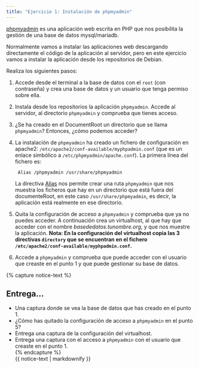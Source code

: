 ```yaml
---
title: "Ejercicio 1: Instalación de phpmyadmin"
---
```


[phpmyadmin](https://www.phpmyadmin.net/) es una aplicación web escrita en PHP que nos posibilita la gestión de una base de datos mysql/mariadb.

Normalmente vamos a instalar las aplicaciones web descargando directamente el código de la aplicación al servidor, pero en este ejercicio vamos a instalar la aplicación desde los repositorios de Debian.

Realiza los siguientes pasos:

1. Accede desde el terminal a la base de datos con el `root` (con contraseña) y crea una base de datos y un usuario que tenga permiso sobre ella.
2. Instala desde los repositorios la aplicación `phpmyadmin`. Accede al servidor, al directorio `phpmyadmin` y comprueba que tienes acceso.
3. ¿Se ha creado en el DocumentRoot un directorio que se llama `phpmyadmin`? Entonces, ¿cómo podemos acceder?
4. La instalación de `phpmyadmin` ha creado un fichero de configuración en apache2: `/etc/apache2/conf-available/myphpadmin.conf` (que es un enlace simbólico a `/etc/phpmyadmin/apache.conf`). La primera línea del fichero es:

        Alias /phpmyadmin /usr/share/phpmyadmin

    La directiva [Alias](http://httpd.apache.org/docs/trunk/es/mod/mod_alias.html) nos permite crear una ruta `phpmyadmin` que nos muestra los ficheros que hay en un directorio que está fuera del documenteRoot, en este caso `/usr/share/phpmyadmin`, es decir, la aplicación está realmente en ese directorio.
5. Quita la configuración de acceso a `phpmyadmin` y comprueba que ya no puedes acceder. A continuación crea un virtualhost, al que hay que acceder con el nombre *basededatos.tunombre.org*, y que nos muestre la aplicación. **Nota: En la configuración del virtualhost copia las 3 directivas `directory` que se encuentran en el fichero `/etc/apache2/conf-available/myphpadmin.conf`.**
6. Accede a `phpmyadmin` y comprueba que puede acceder con el usuario que creaste en el punto 1 y que puede gestionar su base de datos.

{% capture notice-text %}
## Entrega...

* Una captura donde se vea la base de datos que has creado en el punto 1.
* ¿Cómo has quitado la configuración de acceso a `phpmyadmin` en el punto 5?
* Entrega una captura de la configuración del virtualhost.
* Entrega una captura con el acceso a `phpmyadmin` con el usuario que creaste en el punto 1.    
{% endcapture %}<div class="notice--info">{{ notice-text | markdownify }}</div>

